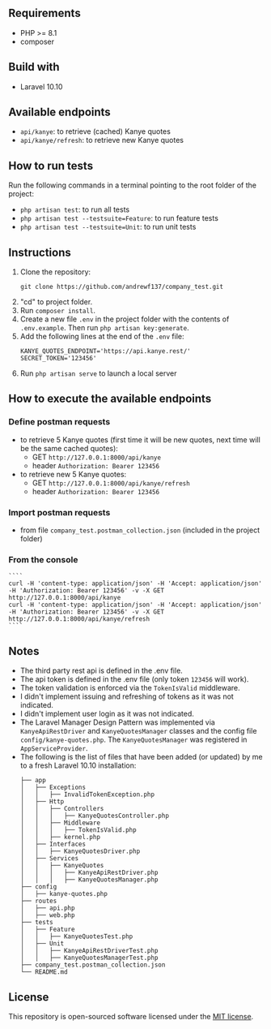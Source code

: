 ## Requirements

* PHP >= 8.1
* composer


## Build with

* Laravel 10.10


## Available endpoints

* `api/kanye`: to retrieve (cached) Kanye quotes
* `api/kanye/refresh`: to retrieve new Kanye quotes


## How to run tests

Run the following commands in a terminal pointing to the root folder of the project:
* `php artisan test`: to run all tests
* `php artisan test --testsuite=Feature`: to run feature tests
* `php artisan test --testsuite=Unit`: to run unit tests


## Instructions

1. Clone the repository:
    ````
    git clone https://github.com/andrewf137/company_test.git
    ````
2. "cd" to project folder.
3. Run `composer install`.
4. Create a new file `.env` in the project folder with the contents of `.env.example`. Then run `php artisan key:generate`.
5. Add the following lines at the end of the `.env` file:
    ````
    KANYE_QUOTES_ENDPOINT='https://api.kanye.rest/'
    SECRET_TOKEN='123456'
    ````
6. Run `php artisan serve` to launch a local server


## How to execute the available endpoints

### Define postman requests
   * to retrieve 5 Kanye quotes (first time it will be new quotes, next time will be the same cached quotes):
     * GET `http://127.0.0.1:8000/api/kanye`
     * header `Authorization: Bearer 123456`
   * to retrieve new 5 Kanye quotes:
     * GET `http://127.0.0.1:8000/api/kanye/refresh`
     * header `Authorization: Bearer 123456`
### Import postman requests
   * from file `company_test.postman_collection.json` (included in the project folder)
### From the console
    ````
    curl -H 'content-type: application/json' -H 'Accept: application/json' -H 'Authorization: Bearer 123456' -v -X GET http://127.0.0.1:8000/api/kanye
    curl -H 'content-type: application/json' -H 'Accept: application/json' -H 'Authorization: Bearer 123456' -v -X GET http://127.0.0.1:8000/api/kanye/refresh
    ````


## Notes

* The third party rest api is defined in the .env file.
* The api token is defined in the .env file (only token `123456` will work).
* The token validation is enforced via the `TokenIsValid` middleware.
* I didn't implement issuing and refreshing of tokens as it was not indicated.
* I didn't implement user login as it was not indicated.
* The Laravel Manager Design Pattern was implemented via `KanyeApiRestDriver` and `KanyeQuotesManager` classes and the config file `config/kanye-quotes.php`. The `KanyeQuotesManager` was registered in `AppServiceProvider`.
* The following is the list of files that have been added (or updated) by me to a fresh Laravel 10.10 installation:
    ````
    ├── app
    │   ├── Exceptions
    │   │   ├── InvalidTokenException.php
    │   ├── Http
    │   │   ├── Controllers
    │   │   │   ├── KanyeQuotesController.php
    │   │   ├── Middleware
    │   │   │   ├── TokenIsValid.php
    │   │   ├── kernel.php
    │   ├── Interfaces
    │   │   ├── KanyeQuotesDriver.php
    │   ├── Services
    │   │   ├── KanyeQuotes
    │   │   │   ├── KanyeApiRestDriver.php
    │   │   │   ├── KanyeQuotesManager.php
    ├── config
    │   ├── kanye-quotes.php
    ├── routes
    │   ├── api.php
    │   ├── web.php
    ├── tests
    │   ├── Feature
    │   │   ├── KanyeQuotesTest.php
    │   ├── Unit
    │   │   ├── KanyeApiRestDriverTest.php
    │   │   ├── KanyeQuotesManagerTest.php
    ├── company_test.postman_collection.json
    └── README.md
    ````


## License

This repository is open-sourced software licensed under the [MIT license](https://opensource.org/licenses/MIT).
